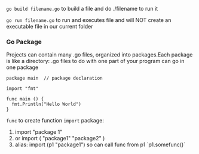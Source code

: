`go build filename.go` to build a file and do ./filename to run it

`go run filename.go` to run and executes file and will NOT create an executable file in our current folder

<h3>Go Package</h3>
Projects can contain many .go files, organized into packages.Each package is like a directory: .go files to do with one part of your program can go in one package

```
package main  // package declaration

import "fmt"

func main () {
  fmt.Println("Hello World")
}

```

`func` to create function 
`import` package:
  <ol>
    <li>import "package 1"</li> 
    <li> or import ( "package1" 
                  "package2"
                ) </li>
      <li>alias: import (p1 "package1") so can call func from p1 `p1.somefunc()`</li>
      
    
  </ol>
